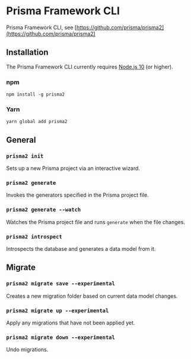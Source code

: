 # Prisma Framework CLI

Prisma Framework CLI, see [https://github.com/prisma/prisma2](https://github.com/prisma/prisma2)

## Installation

The Prisma Framework CLI currently requires [Node.js 10](https://nodejs.org/en/download/releases/) (or higher).

### npm

```
npm install -g prisma2
```

### Yarn

```
yarn global add prisma2
```

## General

### `prisma2 init`

Sets up a new Prisma project via an interactive wizard.

### `prisma2 generate`

Invokes the generators specified in the Prisma project file.

### `prisma2 generate --watch`

Watches the Prisma project file and runs `generate` when the file changes.

### `prisma2 introspect`

Introspects the database and generates a data model from it.

## Migrate

### `prisma2 migrate save --experimental`

Creates a new migration folder based on current data model changes.

### `prisma2 migrate up --experimental`

Apply any migrations that have not been applied yet.

### `prisma2 migrate down --experimental`

Undo migrations.

